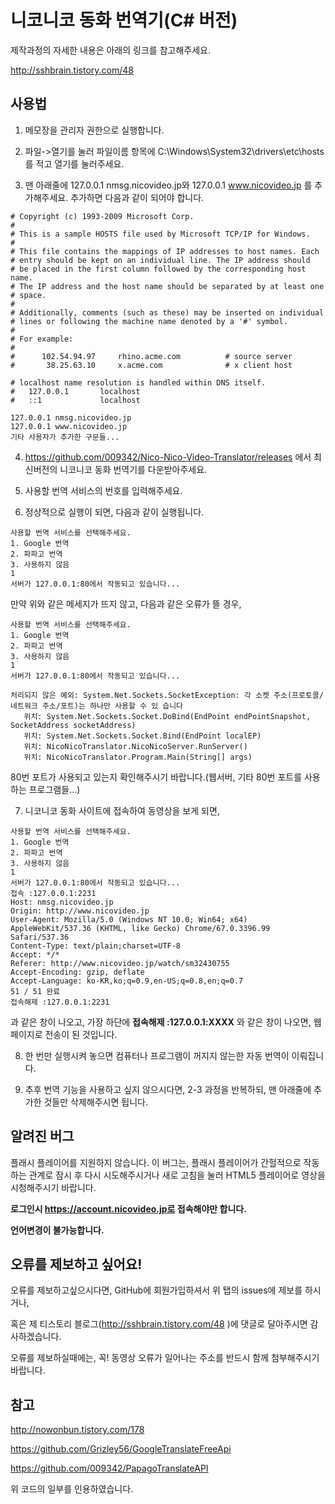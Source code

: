 # 니코니코 동화 번역기(C# 버전)

제작과정의 자세한 내용은 아래의 링크를 참고해주세요.

http://sshbrain.tistory.com/48

## 사용법

1. 메모장을 관리자 권한으로 실행합니다.

2. 파일->열기를 눌러 파일이름 항목에 C:\Windows\System32\drivers\etc\hosts 를 적고 열기를 눌러주세요. 

3. 맨 아래줄에 127.0.0.1 nmsg.nicovideo.jp와 127.0.0.1 www.nicovideo.jp 를 추가해주세요. 추가하면 다음과 같이 되어야 합니다.
<pre><code># Copyright (c) 1993-2009 Microsoft Corp.
#
# This is a sample HOSTS file used by Microsoft TCP/IP for Windows.
#
# This file contains the mappings of IP addresses to host names. Each
# entry should be kept on an individual line. The IP address should
# be placed in the first column followed by the corresponding host name.
# The IP address and the host name should be separated by at least one
# space.
#
# Additionally, comments (such as these) may be inserted on individual
# lines or following the machine name denoted by a '#' symbol.
#
# For example:
#
#      102.54.94.97     rhino.acme.com          # source server
#       38.25.63.10     x.acme.com              # x client host

# localhost name resolution is handled within DNS itself.
#	127.0.0.1       localhost
#	::1             localhost

127.0.0.1 nmsg.nicovideo.jp
127.0.0.1 www.nicovideo.jp
기타 사용자가 추가한 구문들...</pre></code>

4. https://github.com/009342/Nico-Nico-Video-Translator/releases 에서 최신버전의 니코니코 동화 번역기를 다운받아주세요.

5. 사용할 번역 서비스의 번호를 입력해주세요.

6. 정상적으로 실행이 되면, 다음과 같이 실행됩니다.
<pre><code>사용할 번역 서비스를 선택해주세요.
1. Google 번역
2. 파파고 번역
3. 사용하지 않음
1
서버가 127.0.0.1:80에서 작동되고 있습니다...
</pre></code>

만약 위와 같은 메세지가 뜨지 않고, 다음과 같은 오류가 뜰 경우,
<pre><code>사용할 번역 서비스를 선택해주세요.
1. Google 번역
2. 파파고 번역
3. 사용하지 않음
1
서버가 127.0.0.1:80에서 작동되고 있습니다...

처리되지 않은 예외: System.Net.Sockets.SocketException: 각 소켓 주소(프로토콜/네트워크 주소/포트)는 하나만 사용할 수 있 습니다
   위치: System.Net.Sockets.Socket.DoBind(EndPoint endPointSnapshot, SocketAddress socketAddress)
   위치: System.Net.Sockets.Socket.Bind(EndPoint localEP)
   위치: NicoNicoTranslator.NicoNicoServer.RunServer()
   위치: NicoNicoTranslator.Program.Main(String[] args)
</pre></code>

80번 포트가 사용되고 있는지 확인해주시기 바랍니다.(웹서버, 기타 80번 포트를 사용하는 프로그램들...)

7. 니코니코 동화 사이트에 접속하여 동영상을 보게 되면,
<pre><code>사용할 번역 서비스를 선택해주세요.
1. Google 번역
2. 파파고 번역
3. 사용하지 않음
1
서버가 127.0.0.1:80에서 작동되고 있습니다...
접속 :127.0.0.1:2231
Host: nmsg.nicovideo.jp
Origin: http://www.nicovideo.jp
User-Agent: Mozilla/5.0 (Windows NT 10.0; Win64; x64) AppleWebKit/537.36 (KHTML, like Gecko) Chrome/67.0.3396.99 Safari/537.36
Content-Type: text/plain;charset=UTF-8
Accept: */*
Referer: http://www.nicovideo.jp/watch/sm32430755
Accept-Encoding: gzip, deflate
Accept-Language: ko-KR,ko;q=0.9,en-US;q=0.8,en;q=0.7
51 / 51 완료
접속해제 :127.0.0.1:2231
</pre></code>

과 같은 창이 나오고, 가장 하단에 **접속해제 :127.0.0.1:XXXX** 와 같은 창이 나오면, 웹 페이지로 전송이 된 것입니다.

8. 한 번만 실행시켜 놓으면 컴퓨터나 프로그램이 꺼지지 않는한 자동 번역이 이뤄집니다.

9. 추후 번역 기능을 사용하고 싶지 않으시다면, 2-3 과정을 반복하되, 맨 아래줄에 추가한 것들만 삭제해주시면 됩니다.

## 알려진 버그

플래시 플레이어를 지원하지 않습니다. 이 버그는, 플래시 플레이어가 간헐적으로 작동하는 관계로 잠시 후 다시 시도해주시거나 새로 고침을 눌러 HTML5 플레이어로 영상을 시청해주시기 바랍니다.

**로그인시 https://account.nicovideo.jp로 접속해야만 합니다.**

**언어변경이 불가능합니다.**

## 오류를 제보하고 싶어요!

오류를 제보하고싶으시다면, GitHub에 회원가입하셔서 위 탭의 issues에 제보를 하시거나,

혹은 제 티스토리 블로그(http://sshbrain.tistory.com/48 )에 댓글로 달아주시면 감사하겠습니다.

오류를 제보하실때에는, 꼭! 동영상 오류가 일어나는 주소를 반드시 함께 첨부해주시기 바랍니다.


## 참고

http://nowonbun.tistory.com/178

https://github.com/Grizley56/GoogleTranslateFreeApi

https://github.com/009342/PapagoTranslateAPI

위 코드의 일부를 인용하였습니다.